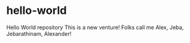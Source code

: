 # hello-world
Hello World repository
This is a new venture!
Folks call me Alex, Jeba, Jebarathinam, Alexander!
